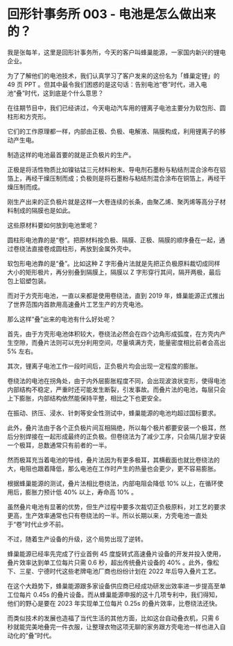 # 回形针事务所 003 - 电池是怎么做出来的？

我是张每羊，这里是回形针事务所，今天的客户叫蜂巢能源，一家国内新兴的锂电企业。

为了了解他们的电池技术，我们认真学习了客户发来的这份名为「蜂巢定锂」的 49 页 PPT 。但其中最令我们困惑的是这句话：告别电池“卷”时代，进入电池“叠”时代，这到底是个什么意思？

在往期节目中，我们已经讲过，今天电动汽车用的锂离子电池主要分为软包形、圆柱形和方壳形。

它们的工作原理都一样，内部由正极、负极、电解液、隔膜构成，利用锂离子的移动产生电。

制造这样的电池最首要的就是正负极片的生产。

正极是将活性物质比如镍钴锰三元材料粉末、导电剂石墨粉与粘结剂混合涂布在铝箔上，再经干燥压制而成；负极则是将石墨粉与粘结剂混合涂布在铜箔上，再经干燥压制而成。

刚生产出来的正负极片就是这样一大卷连续的长条，由聚乙烯、聚丙烯等高分子材料制成的隔膜也是如此。

这些原材料要如何放到电池里呢？

圆柱形电池靠的是“卷”。把原材料按负极、隔膜、正极、隔膜的顺序叠在一起，通过卷绕法直接卷成圆柱形，再放到金属外壳中。

软包形电池靠的是“叠”。比如这种 Z 字形叠片法就是先把正负极原料裁切成同样大小的矩形极片，再分别叠到隔膜上，隔膜以 Z 字形穿行其间，隔开两极，最后包上铝塑包装。

而对于方壳形电池，一直以来都是使用卷绕法，直到 2019 年，蜂巢能源正式推出了世界范围内首款用高速叠片工艺生产的方壳电池。

那么这样“叠”出来的电池有什么好处呢？

首先，由于方壳形电池体积较大，卷绕法必然会在四个边角形成弧度，在方壳内产生空隙，而叠片法则可以充分利用空间，尽量填满方壳，能量密度相比前者会高出 5% 左右。

其次，锂离子电池工作一段时间后，正负极片均会出现一定程度的膨胀。

卷绕法的电池在拐角处，由于内外层膨胀程度不同，会出现波浪状变形，使得电池内部结构不稳定，严重时还可能发生断裂，引发事故。而叠片法的电池，每层只会上下膨胀，内部结构依然能保持平整，相比之下也更安全。

在振动、挤压、浸水、针刺等安全性测试中，蜂巢能源的电池均超过国标要求。

此外，叠片法由于各个正负极片间互相隔绝，所以每个极片都要安装一个极耳，然后分别焊接在一起形成最终的正负极。但卷绕法为了减少工序，只会隔几层才安装一个极耳，总数通常只有前者的一半。

然而极耳充当着电池的导线，叠片法因为有更多极耳，其横截面也就比卷绕法的大，电阻也跟着降低，那么电池在工作时产生的热量也会更少，更不容易膨胀。

根据蜂巢能源的测试，叠片法相比卷绕法，内部电阻会降低 10% 以上，在循环使用后，膨胀力预计低 40% 以上，寿命高 10% 。

虽然叠片电池有显著的优势，但生产过程中要多次裁切正负极原料，对工艺的要求更高，生产效率通常也只有卷绕法的一半。所以长期以来，方壳电池一直处于“卷”时代止步不前。

不过，随着生产设备的升级，这个局势出现了逆转。

蜂巢能源已经率先完成了行业首例 45 度旋转式高速叠片设备的开发并投入使用，叠片效率达到单工位每片只需 0.6 秒，超出传统叠片设备的 40% 。此外，像松下、三星、宁德时代这些老牌电池厂商也纷纷计划在 2022 年后导入叠片工艺。

在这个大趋势下，蜂巢能源跟多家设备供应商已经成功研发出效率进一步提高至单工位每片 0.45s 的叠片设备。而从蜂巢能源申报的这十几项专利中，我们得知，他们的野心是要在 2023 年实现单工位每片 0.25s 的叠片效率，比卷绕法还快。

而类似技术的发展也造福了当代生活的其他方面，比如这台自动叠衣机，只需 6 秒就能完美地叠完一件衣服，让整理衣物这项无聊的家务跟方壳电池一样也进入自动化的“叠”时代。
